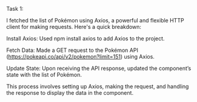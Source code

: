 Task 1:

I fetched the list of Pokémon using Axios, a powerful and flexible HTTP client for making requests. Here's a quick breakdown:

Install Axios: Used npm install axios to add Axios to the project.

Fetch Data: Made a GET request to the Pokémon API (https://pokeapi.co/api/v2/pokemon?limit=151) using Axios.

Update State: Upon receiving the API response, updated the component’s state with the list of Pokémon.

This process involves setting up Axios, making the request, and handling the response to display the data in the component.